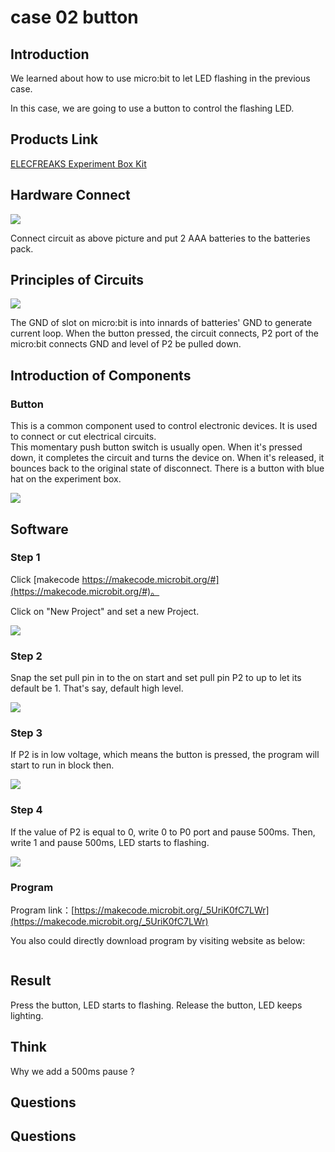# case 02 button 

## Introduction ##

We learned about how to use micro:bit to let LED flashing in the previous case.

In this case, we are going to use a button to control the flashing LED. 

## Products Link

[ELECFREAKS Experiment Box Kit](https://shop.elecfreaks.com/products/elecfreaks-experiment-box-kit-without-micro-bit-board?_pos=1&_sid=ac099db2f&_ss=r)

## Hardware Connect ##

![](./images/fLSfez6.png)

 Connect circuit as above picture and put 2 AAA batteries to the batteries pack.

## Principles of Circuits ##

![](./images/NSpS8c0.png)

 The GND of slot on micro:bit is into innards of batteries' GND to generate current loop.
 When the button pressed, the circuit connects, P2 port of the micro:bit connects GND and level of P2 be pulled down.

## Introduction of Components ##

### Button ###
 This is a common component used to control electronic devices. It is used to connect or cut electrical circuits.  
 This momentary push button switch is usually open. When it's pressed down, it completes the circuit and turns the device on. When it's released, it bounces back to the original state of disconnect. 
 There is a button with blue hat on the experiment box.

![](./images/HgatY6t.png)

## Software

### Step 1

 Click [makecode https://makecode.microbit.org/#](https://makecode.microbit.org/#)。

 Click on "New Project" and set a new Project.

![](./images/t34k5Zb.png)

### Step 2

 Snap the set pull pin in to the on start and set pull pin P2 to up to let its default be 1. That's say,  default high level.

![](./images/VuZAOrz.png)

### Step 3 

 If P2 is in low voltage, which means the button is pressed, the program will start to run in block
then.

![](./images/0EHwnci.png)

### Step 4

 If the value of P2 is equal to 0, write 0 to P0 port and pause 500ms. Then, write 1 and pause 500ms, LED starts to flashing.

![](./images/z9Yqpi3.png)

### Program

 Program link：[https://makecode.microbit.org/_5UriK0fC7LWr](https://makecode.microbit.org/_5UriK0fC7LWr)

 You also could directly download program by visiting website as below:

<div style="position:relative;height:0;paddingbottom:70%;overflow:hidden;"><iframe style="position:absolute;top:0;left:0;width:100%;height:100%;" src="https://makecode.microbit.org/#pub:_5UriK0fC7LWr" frameborder="0" sandbox="allowpopups allowforms allowscripts allowsameorigin"></iframe></div>  


## Result

 Press the button, LED starts to flashing. 
 Release the button, LED keeps lighting.


## Think

 Why we add a 500ms pause ?


## Questions



## Questions 


